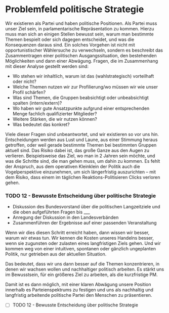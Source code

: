 # Problemfeld politische Strategie

Wir existieren als Partei und haben politische Positionen. Als Partei muss unser Ziel sein, in parlamentarische Repräsentation zu kommen. Hierzu muss man sich an einigen Stellen bewusst sein, warum man bestimmte Themen bespielt oder sich dagegen entscheidet, und was die Konsequenzen daraus sind. Ein solches Vorgehen ist nicht mit opportunistischer Wählersuche zu verwechseln, sondern es beschreibt das Zusammentragen einer politischen Ausgangssituation, den bestehenden Möglichkeiten und dann einer Abwägung. Fragen, die im Zusammenhang mit dieser Analyse gestellt werden sind:

* Wo stehen wir inhaltlich, warum ist das \(wahlstrategisch\) vorteilhaft oder nicht?
* Welche Themen nutzen wir zur Profilierung/wo müssen wir wie unser Profil schärfen?
* Was sind Themen, die Gruppen beabsichtigt oder unbeabsichtigt spalten \(intern/extern\)?
* Wo haben wir gute Ansatzpunkte aufgrund einer entsprechenden Menge fachlich qualifizierter Mitglieder?
* Weitere Stärken, die wir nutzen können?
* Was bedeutet das konkret?

Viele dieser Fragen sind unbeantwortet, und wir existieren so vor uns hin. Entscheidungen werden aus Lust und Laune, aus einer Stimmung heraus getroffen, oder weil gerade bestimmte Themen bei bestimmten Gruppen aktuell sind. Das Risiko dabei ist, das große Ganze aus den Augen zu verlieren. Beispielsweise das Ziel, wo man in 2 Jahren sein möchte, und was die Schritte sind, die man gehen muss, um dahin zu kommen. Es fehlt der Anspruch, aus dem operativen Kleinklein der Politik auch die Vogelperspektive einzunehmen, um sich längerfristig auszurichten – mit dem Risiko, dass einem im täglichen Reaktions-Politisieren Clicks verloren gehen.

### TODO 12 - Bewusste Entscheidung über politische Strategie

* Diskussion des Bundesvorstand über die politischen Langzeitziele und die oben aufgeführten Fragen bis \_\_\_
* Anregung der Diskussion in den Landesverbänden
* Zusammenführen der Ergebnisse auf einer passenden Veranstaltung

Wenn wir dies diesen Schritt erreicht haben, dann wissen wir besser, warum wir etwas tun. Wir kennen die Kosten unseres Handelns besser, wenn sie zugunsten oder zulasten eines langfristigen Ziels gehen. Und wir kommen weg von einer intuitiven, spontanen oder gänzlich ungeplanten Politik, nur getrieben aus der aktuellen Situation.

Das bedeutet, dass wir uns dann besser auf die Themen konzentrieren, in denen wir wachsen wollen und nachhaltiger politisch arbeiten. Es stärkt uns im Bewusstsein, für ein größeres Ziel zu arbeiten, als die kurzfristige PM.

Damit ist es dann möglich, mit einer klaren Abwägung unsere Position innerhalb es Parteienspektrums zu festigen und uns als nachhaltig und langfristig arbeitende politische Partei den Menschen zu präsentieren.

* [ ] TODO 12 - Bewusste Entscheidung über politische Strategie

